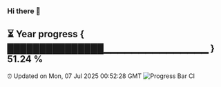 ### Hi there 👋
⏳ Year progress { ███████████████▁▁▁▁▁▁▁▁▁▁▁▁▁▁▁ } 51.24 %
---
⏰ Updated on Mon, 07 Jul 2025 00:52:28 GMT
![Progress Bar CI](https://github.com/Moyi321/Moyi321/workflows/Progress%20Bar%20CI/badge.svg)
